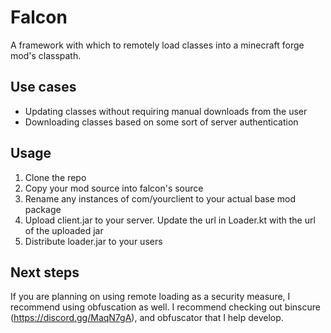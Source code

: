# Falcon

A framework with which to remotely load classes into a minecraft forge mod's classpath.

## Use cases

- Updating classes without requiring manual downloads from the user
- Downloading classes based on some sort of server authentication

## Usage

1. Clone the repo
2. Copy your mod source into falcon's source
3. Rename any instances of com/yourclient to your actual base mod package
4. Upload client.jar to your server. Update the url in Loader.kt with the url of the uploaded jar
5. Distribute loader.jar to your users

## Next steps

If you are planning on using remote loading as a security measure, I recommend using obfuscation as well. I recommend checking out binscure (https://discord.gg/MaqN7gA), and obfuscator that I help develop.

